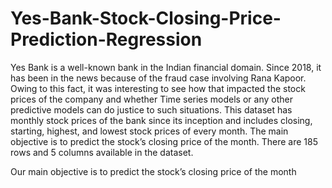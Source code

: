 # Yes-Bank-Stock-Closing-Price-Prediction-Regression
Yes Bank is a well-known bank in the Indian financial domain. Since 2018, it has been in the news because of the fraud case involving Rana Kapoor. Owing to this fact, it was interesting to see how that impacted the stock prices of the company and whether Time series models or any other predictive models can do justice to such situations. This dataset has monthly stock prices of the bank since its inception and includes closing, starting, highest, and lowest stock prices of every month. The main objective is to predict the stock’s closing price of the month. There are 185 rows and 5 columns available in the dataset.

Our main objective is to predict the stock’s closing price of the month
